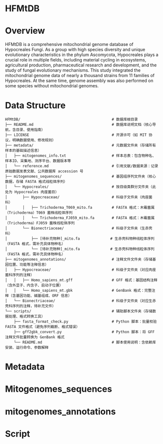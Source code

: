 HFMtDB
======
Overview
========
HFMtDB is a comprehensive mitochondrial genome database of Hypocreales Fungi. As a group with high species diversity and unique evolutionary characteristics in the phylum Ascomycota, Hypocreales plays a crucial role in multiple fields, including material cycling in ecosystems, agricultural production, pharmaceutical research and development, and the study of fungal evolutionary mechanisms. This study integrated the mitochondrial genome data of nearly a thousand strains from 11 families of Hypocreales. At the same time, genome assembly was also performed on some species without mitochondrial genomes.<br>

Data Structure
=======
```
HFMtDB/                                          # 数据库根目录
├── README.md                                    # 数据库说明文档（核心导航，含目录、使用指南）
├── LICENSE                                      # 开源许可（如 MIT 协议，明确数据使用、修改规则）
├── metadata/                                    # 元数据文件夹（存储所有样本的基础描述信息）
│   ├── mitogenomes_info.txt                     # 样本总表：包含物种名、样本ID、采集地、测序平台、数据版本等
│   └── reference.md                             # 引用文献/数据来源：记录原始数据发表文献、公共数据库 accession 号
├── mitogenomes_sequences/                       # 基因组序列文件夹（核心数据，存储 FASTA 格式线粒体序列）
│   └── Hypocreales/                             # 按目级类群分文件夹（此处为 Hypocreales 肉座菌目）
│       ├── Hypocreaceae/                        # 科级子文件夹（肉座菌科）
│       │   ├── Trichoderma_T069_mito.fa         # FASTA 格式：木霉菌属（Trichoderma）T069 菌株线粒体序列
│       │   └── Trichoderma_FJ059_mito.fa        # FASTA 格式：木霉菌属（Trichoderma）FJ059 菌株线粒体序列
│       └── Bionectriaceae/                      # 科级子文件夹（生赤壳科）
│           ├── [待补充物种]_mito.fa              # 生赤壳科物种线粒体序列（FASTA 格式，需补充具体物种名）
│           └── [待补充物种]_mito.fa              # 生赤壳科物种线粒体序列（FASTA 格式，需补充具体物种名）
├── mitogenomes_annotations/                     # 注释文件文件夹（存储基因位置、功能等注释信息）
│   ├── Hypocreaceae/                            # 科级子文件夹（对应肉座菌科序列的注释）
│   │   ├── Homo_sapiens_mt.gff                  # GFF 格式：基因结构注释（含外显子、内含子、启动子位置）
│   │   └── Homo_sapiens_mt.gbk                  # GenBank 格式：完整注释（含基因功能、碱基组成、ORF 信息）
│   └── Bionectriaceae/                          # 科级子文件夹（对应生赤壳科序列的注释，待补充文件）
└── scripts/                                     # 辅助脚本文件夹（存储数据处理、格式转换工具）
    ├── fasta_format_check.py                    # Python 脚本：批量校验 FASTA 文件格式（避免序列截断、格式错误）
    ├── gff2gbk_convert.py                       # Python 脚本：将 GFF 注释文件批量转换为 GenBank 格式
    └── README.md                                # 脚本使用说明：含依赖库安装、运行命令、参数解释
```

Metadata
========


Mitogenomes_sequences
=====================


mitogenomes_annotations
=======================


Script
======
